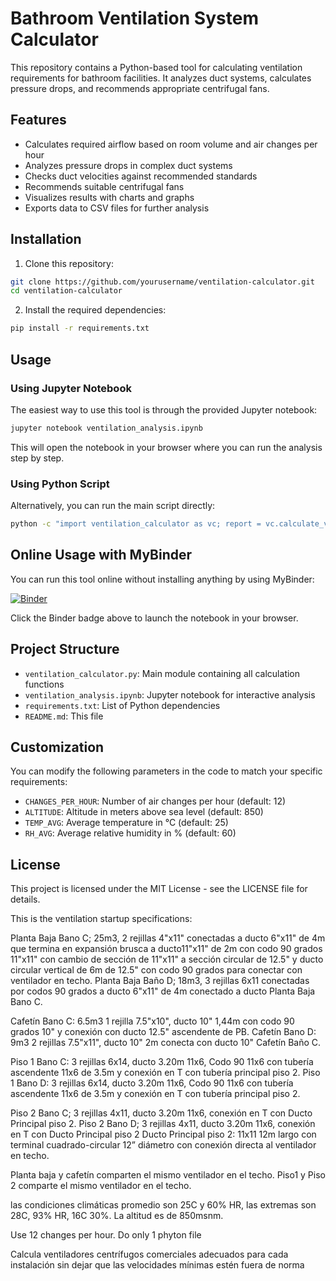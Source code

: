 # Bathroom Ventilation System Calculator

This repository contains a Python-based tool for calculating ventilation requirements for bathroom facilities. It analyzes duct systems, calculates pressure drops, and recommends appropriate centrifugal fans.

## Features

- Calculates required airflow based on room volume and air changes per hour
- Analyzes pressure drops in complex duct systems
- Checks duct velocities against recommended standards
- Recommends suitable centrifugal fans
- Visualizes results with charts and graphs
- Exports data to CSV files for further analysis

## Installation

1. Clone this repository:
```bash
git clone https://github.com/yourusername/ventilation-calculator.git
cd ventilation-calculator
```

2. Install the required dependencies:
```bash
pip install -r requirements.txt
```

## Usage

### Using Jupyter Notebook

The easiest way to use this tool is through the provided Jupyter notebook:

```bash
jupyter notebook ventilation_analysis.ipynb
```

This will open the notebook in your browser where you can run the analysis step by step.

### Using Python Script

Alternatively, you can run the main script directly:

```bash
python -c "import ventilation_calculator as vc; report = vc.calculate_ventilation_system(); vc.print_report(report); vc.visualize_system(report); vc.export_to_csv(report)"
```

## Online Usage with MyBinder

You can run this tool online without installing anything by using MyBinder:

[![Binder](https://mybinder.org/badge_logo.svg)](https://mybinder.org/v2/gh/yourusername/ventilation-calculator/main?filepath=ventilation_analysis.ipynb)

Click the Binder badge above to launch the notebook in your browser.

## Project Structure

- `ventilation_calculator.py`: Main module containing all calculation functions
- `ventilation_analysis.ipynb`: Jupyter notebook for interactive analysis
- `requirements.txt`: List of Python dependencies
- `README.md`: This file

## Customization

You can modify the following parameters in the code to match your specific requirements:

- `CHANGES_PER_HOUR`: Number of air changes per hour (default: 12)
- `ALTITUDE`: Altitude in meters above sea level (default: 850)
- `TEMP_AVG`: Average temperature in °C (default: 25)
- `RH_AVG`: Average relative humidity in % (default: 60)

## License

This project is licensed under the MIT License - see the LICENSE file for details.


This is the ventilation startup specifications:

Planta Baja Bano C; 25m3, 2 rejillas 4"x11" conectadas a ducto 6"x11" de 4m que termina en expansión brusca a ducto11"x11" de 2m con codo 90 grados  11"x11" con cambio de sección de 11"x11" a sección circular de 12.5" y ducto circular vertical de 6m de 12.5" con codo 90 grados para conectar con ventilador en techo.
Planta Baja Baño D; 18m3, 3 rejillas 6x11 conectadas por codos 90 grados a ducto 6"x11" de 4m conectado a ducto Planta Baja Bano C.

Cafetín Bano C: 6.5m3 1 rejilla 7.5"x10", ducto 10" 1,44m con codo 90 grados 10" y conexión con ducto 12.5" ascendente de PB.
Cafetín Bano D: 9m3 2 rejillas 7.5"x11", ducto 10" 2m conecta con ducto 10" Cafetín Baño C.

Piso 1 Bano C: 3 rejillas 6x14, ducto 3.20m 11x6, Codo 90 11x6 con tubería ascendente 11x6 de 3.5m y conexión en T con tubería principal piso 2.
Piso 1 Bano D: 3 rejillas 6x14, ducto 3.20m 11x6, Codo 90 11x6 con tubería ascendente 11x6 de 3.5m  y conexión en T con tubería principal piso 2.

Piso 2 Bano C; 3 rejillas 4x11, ducto 3.20m 11x6, conexión en T con Ducto Principal piso 2.
Piso 2 Bano D; 3 rejillas 4x11, ducto 3.20m 11x6, conexión en T con Ducto Principal piso 2
Ducto Principal piso 2: 11x11 12m largo con terminal cuadrado-circular 12” diámetro con conexión directa al ventilador en techo.

Planta baja y cafetín comparten el mismo ventilador en el techo.
Piso1 y Piso 2 comparte el mismo ventilador en el techo.

las condiciones climáticas promedio son 25C y 60% HR, las extremas son 28C, 93% HR, 16C 30%. La altitud es de 850msnm.

Use 12 changes per hour. Do only 1 phyton file

Calcula ventiladores centrífugos comerciales adecuados para cada instalación sin dejar que las velocidades mínimas estén fuera de norma


